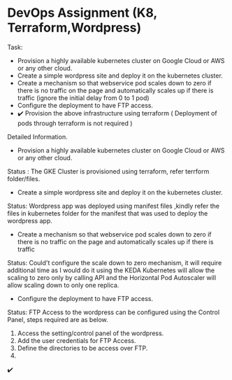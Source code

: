 
# DevOps Assignment (K8, Terraform,Wordpress)


Task:
- Provision a highly available kubernetes cluster on Google Cloud or AWS or any other cloud. 
- Create a simple wordpress site and  deploy it on the kubernetes cluster.
- Create a mechanism so that webservice pod scales down to zero if there is no traffic on the page and automatically scales up if there is traffic (ignore the initial delay from 0 to 1 pod)
- Configure the deployment to have FTP access.
- :heavy_check_mark: Provision the above infrastructure using terraform ( Deployment of pods through terraform is not required )


Detailed Information.

- Provision a highly available kubernetes cluster on Google Cloud or AWS or any other cloud.

Status : The GKE Cluster is provisioned using terraform, refer terrform folder/files.

- Create a simple wordpress site and  deploy it on the kubernetes cluster.

Status: Wordpress app was deployed using manifest files ,kindly refer the files in kubernetes folder for the manifest that was used to deploy the wordpress app.

- Create a mechanism so that webservice pod scales down to zero if there is no traffic on the page and automatically scales up if there is traffic

Status: Could't configure the scale down to zero mechanism, it will require additional time as I would do it using the KEDA 
Kubernetes will allow the scaling to zero only by calling API and the Horizontal Pod Autoscaler will allow scaling down to only one replica.

- Configure the deployment to have FTP access.

Status: FTP Access to the wordpress can be configured using the Control Panel, steps required are as below.
1. Access the setting/control panel of the wordpress.
2. Add the user credentials for FTP Access.
3. Define the directories to be access over FTP.
4.  

:heavy_check_mark:
